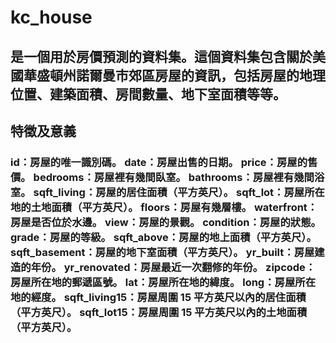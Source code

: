<h1>kc_house  
<h2>是一個用於房價預測的資料集。這個資料集包含關於美國華盛頓州諾爾曼市郊區房屋的資訊，包括房屋的地理位置、建築面積、房間數量、地下室面積等等。  
  
<h2>特徵及意義   
<h3> 
id：房屋的唯一識別碼。  
date：房屋出售的日期。  
price：房屋的售價。  
bedrooms：房屋裡有幾間臥室。  
bathrooms：房屋裡有幾間浴室。  
sqft_living：房屋的居住面積（平方英尺）。  
sqft_lot：房屋所在地的土地面積（平方英尺）。  
floors：房屋有幾層樓。  
waterfront：房屋是否位於水邊。  
view：房屋的景觀。  
condition：房屋的狀態。  
grade：房屋的等級。  
sqft_above：房屋的地上面積（平方英尺）。  
sqft_basement：房屋的地下室面積（平方英尺）。  
yr_built：房屋建造的年份。  
yr_renovated：房屋最近一次翻修的年份。  
zipcode：房屋所在地的郵遞區號。  
lat：房屋所在地的緯度。  
long：房屋所在地的經度。  
sqft_living15：房屋周圍 15 平方英尺以內的居住面積（平方英尺）。  
sqft_lot15：房屋周圍 15 平方英尺以內的土地面積（平方英尺）。  
